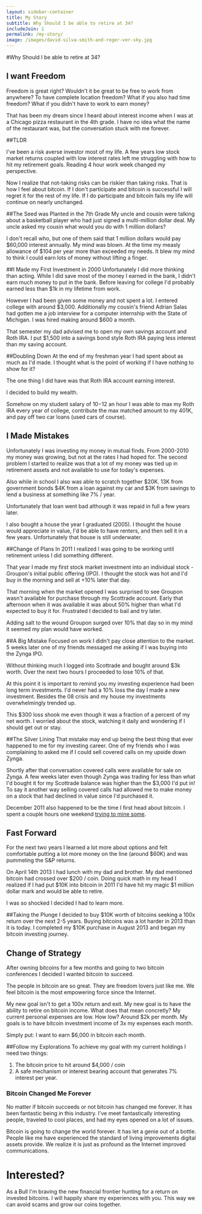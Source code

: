 ```yaml
---
layout: sidebar-container
title: My Story
subtitle: Why Should I be able to retire at 34?
includeJoin: 1
permalink: /my-story/
image: /images/david-silva-smith-and-roger-ver-sky.jpg
---
```


#Why Should I be able to retire at 34?

## I want Freedom
Freedom is great right? Wouldn't it be great to be free to work from anywhere? To have complete location freedom? What if you also had time freedom? What if you didn't have to work to earn money?

That has been my dream since I heard about interest income when I was at a Chicago pizza restaurant in the 4th grade. I have no idea what the name of the restaurant was, but the conversation stuck with me forever.

##TLDR

I've been a risk averse investor most of my life. A few years low stock market returns coupled with low interest rates left me struggling with how to hit my retirement goals. Reading 4 hour work week changed my perspective.

Now I realize that not-taking risks can be riskier than taking risks. That is how I feel about bitcoin. If I don't participate and bitcoin is successful I will regret it for the rest of my life. If I do participate and bitcoin fails my life will continue on nearly unchanged.

##The Seed was Planted in the 7th Grade 
My uncle and cousin were talking about a basketball player who had just signed a multi-million dollar deal. My uncle asked my cousin what would you do with 1 million dollars?

I don't recall who, but one of them said that 1 million dollars would pay $60,000 interest annually. My mind was blown. At the time my measly allowance of $104 per year more than exceeded my needs. It blew my mind to think I could earn lots of money without lifting a finger.

##I Made my First Investment in 2000
Unfortunately I did more thinking than acting. While I did save most of the money I earned in the bank, I didn't earn much money to put in the bank. Before leaving for college I'd probably earned less than $1k in my lifetime from work.

However I had been given some money and not spent a lot. I entered college with around $3,000. Additionally my cousin's friend Adrian Salas had gotten me a job interview for a computer internship with the State of Michigan. I was hired making around $600 a month.

That semester my dad advised me to open my own savings account and Roth IRA. I put $1,500 into a savings bond style Roth IRA paying less interest than my saving account.

##Doubling Down
At the end of my freshman year I had spent about as much as I'd made. I thought what is the point of working if I have nothing to show for it?

The one thing I did have was that Roth IRA account earning interest.

I decided to build my wealth. 

Somehow on my student salary of $10-$12 an hour I was able to max my Roth IRA every year of college, contribute the max matched amount to my 401K, and pay off two car loans (used cars of course).

## I Made Mistakes
Unfortunately I was investing my money in mutual finds. From 2000-2010 my money was growing, but not at the rates I had hoped for. The second problem I started to realize was that a lot of my money was tied up in retirement assets and not available to use for today's expenses.

Also while in school I also was able to scratch together $20K. 13K from government bonds $4K from a loan against my car and $3K from savings to lend a business at something like 7% / year.

Unfortunately that loan went bad although it was repaid in full a few years later.

I also bought a house the year I graduated (2005). I thought the house would appreciate in value, I'd be able to have renters, and then sell it in a few years. Unfortunately that house is still underwater.

##Change of Plans
In 2011 I realized I was going to be working until retirement unless I did something different.

That year I made my first stock market investment into an individual stock - Groupon's initial public offering (IPO). I thought the stock was hot and I'd buy in the morning and sell at +10% later that day.

That morning when the market opened I was surprised to see Groupon wasn't available for purchase through my Scottrade account. Early that afternoon when it was available it was about 50% higher than what I'd expected to buy it for. Frustrated I decided to bail and try later.

Adding salt to the wound Groupon surged over 10% that day so in my mind it seemed my plan would have worked.

##A Big Mistake
Focused on work I didn't pay close attention to the market. 5 weeks later one of my friends messaged me asking if I was buying into the Zynga IPO.

Without thinking much I logged into Scottrade and bought around $3k worth. Over the next two hours I proceeded to lose 10% of that.

At this point it is important to remind you my investing experience had been long term investments. I'd never had a 10% loss the day I made a new investment. Besides the 08 crisis and my house my investments overwhelmingly trended up.

This $300 loss shook me even though it was a fraction of a percent of my net worth. I worried about the stock, watching it daily and wondering if I should get out or stay.

##The Silver Lining
That mistake may end up being the best thing that ever happened to me for my investing career. One of my friends who I was complaining to asked me if I could sell covered calls on my upside down Zynga.

Shortly after that conversation covered calls were available for sale on Zynga. A few weeks later even though Zynga was trading for less than what I'd bought it for my Scottrade balance was higher than the $3,000 I'd put in! To say it another way selling covered calls had allowed me to make money on a stock that had declined in value since I'd purchased it.

December 2011 also happened to be the time I first head about bitcoin. I spent a couple hours one weekend [trying to mine some](http://bitcoin.stackexchange.com/questions/2371/how-do-i-fix-gui-miner-stuck-at-connecting).

## Fast Forward
For the next two years I learned a lot more about options and felt comfortable putting a lot more money on the line (around $60K) and was pummeling the S&P returns.

On April 14th 2013 I had lunch with my dad and brother. My dad mentioned bitcoin had crossed over $200 / coin. Doing quick math in my head I realized if I had put $10K into bitcoin in 2011 I'd have hit my magic $1 million dollar mark and would be able to retire.

I was so shocked I decided I had to learn more.

##Taking the Plunge
I decided to buy $10K worth of bitcoins seeking a 100x return over the next 2-5 years. Buying bitcoins was a lot harder in 2013 than it is today. I completed my $10K purchase in August 2013 and began my bitcoin investing journey.

## Change of Strategy
After owning bitcoins for a few months and going to two bitcoin conferences I decided I wanted bitcoin to succeed.

The people in bitcoin are so great. They are freedom lovers just like me. We feel bitcoin is the most empowering force since the Internet.

My new goal isn't to get a 100x return and exit. My new goal is to have the ability to retire on bitcoin income. What does that mean concretly? My current personal expenses are low. How low? Around $2k per month. My goals is to have bitcoin investment income of 3x my expenses each month.

Simply put: I want to earn $6,000 in bitcoin each month.

##Follow my Explorations
To achieve my goal with my current holdings I need two things:

1. The bitcoin price to hit around $4,000 / coin
1. A safe mechanism or interest bearing account that generates 7% interest per year. 

### Bitcoin Changed Me Forever

No matter if bitcoin succeeds or not bitcoin has changed me forever. It has been fantastic being in this industry. I've meet fantastically interesting people, traveled to cool places, and had my eyes opened on a lot of issues.

Bitcoin is going to change the world forever. It has let a genie out of a bottle. People like me have experienced the standard of living improvements digital assets provide. We realize it is just as profound as the Internet improved communications.

# Interested?
As a Bull I'm braving the new financial frontier hunting for a return on invested bitcoins. I will happily share my experiences with you. This way we can avoid scams and grow our coins together.